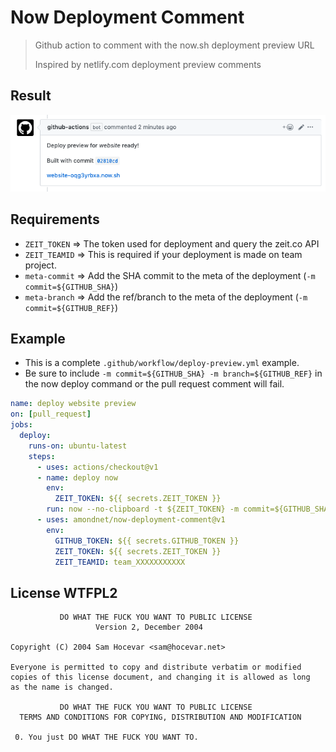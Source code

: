 # Now Deployment Comment

> Github action to comment with the now.sh deployment preview URL
>
> Inspired by netlify.com deployment preview comments

## Result

![preview](./preview.png)

## Requirements

* `ZEIT_TOKEN` => The token used for deployment and query the zeit.co API
* `ZEIT_TEAMID` => This is required if your deployment is made on team project.
* `meta-commit` => Add the SHA commit to the meta of the deployment (`-m commit=${GITHUB_SHA}`)
* `meta-branch` => Add the ref/branch to the meta of the deployment (`-m commit=${GITHUB_REF}`)

## Example

* This is a complete `.github/workflow/deploy-preview.yml` example.
* Be sure to include `-m commit=${GITHUB_SHA} -m branch=${GITHUB_REF}` in the now deploy command or the pull request comment will fail.

```yaml
name: deploy website preview
on: [pull_request]
jobs:
  deploy:
    runs-on: ubuntu-latest
    steps:
      - uses: actions/checkout@v1
      - name: deploy now
        env:
          ZEIT_TOKEN: ${{ secrets.ZEIT_TOKEN }}
        run: now --no-clipboard -t ${ZEIT_TOKEN} -m commit=${GITHUB_SHA} -m branch=${GITHUB_REF}
      - uses: amondnet/now-deployment-comment@v1
        env:
          GITHUB_TOKEN: ${{ secrets.GITHUB_TOKEN }}
          ZEIT_TOKEN: ${{ secrets.ZEIT_TOKEN }}
          ZEIT_TEAMID: team_XXXXXXXXXXX
```

## License WTFPL2

```
           DO WHAT THE FUCK YOU WANT TO PUBLIC LICENSE
                   Version 2, December 2004

Copyright (C) 2004 Sam Hocevar <sam@hocevar.net>

Everyone is permitted to copy and distribute verbatim or modified
copies of this license document, and changing it is allowed as long
as the name is changed.

           DO WHAT THE FUCK YOU WANT TO PUBLIC LICENSE
  TERMS AND CONDITIONS FOR COPYING, DISTRIBUTION AND MODIFICATION

 0. You just DO WHAT THE FUCK YOU WANT TO.
 ```
